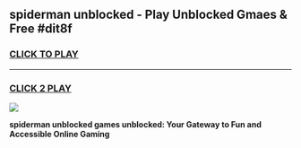 
## spiderman unblocked - Play Unblocked Gmaes & Free #dit8f
<h3>
<a href="https://news.freeplayer.one?title=spiderman_unblocked&ref=24F">CLICK TO PLAY</a></h3>
<hr>

<h3>
<a href="https://news.freeplayer.one?title=spiderman_unblocked&ref=24F">CLICK 2 PLAY</a>
  
</h3>

<a href="https://news.freeplayer.one?title=spiderman_unblocked&ref=24F/"><img src="https://clearcache.store/games.png"></a>


**spiderman unblocked games unblocked: Your Gateway to Fun and Accessible Online Gaming**
